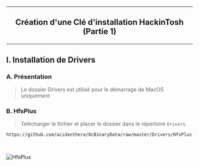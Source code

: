 -------------------------------------------------------------------------------------------------------------------
## <p align='center'> Création d'une Clé d'installation HackinTosh (Partie 1) </p>

-------------------------------------------------------------------------------------------------------------------
## I. Installation de Drivers
### A. Présentation
> Le dossier Drivers est utilisé pour le démarrage de MacOS uniquement

### B. HfsPlus
> Télécharger le fichier et placer le dossier dans le répertoire `Drivers`.

```
https://github.com/acidanthera/OcBinaryData/raw/master/Drivers/HfsPlus.efi
```

<br />

![HfsPlus](https://github.com/user-attachments/assets/dca7d216-71a2-4743-8294-63bd6a8943d2)

